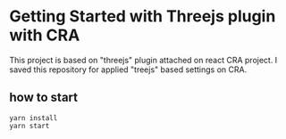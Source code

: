 # Getting Started with Threejs plugin with CRA

This project is based on "threejs" plugin attached on react CRA project. 
I saved this repository for applied "treejs" based settings on CRA.

## how to start
```
yarn install
yarn start
```